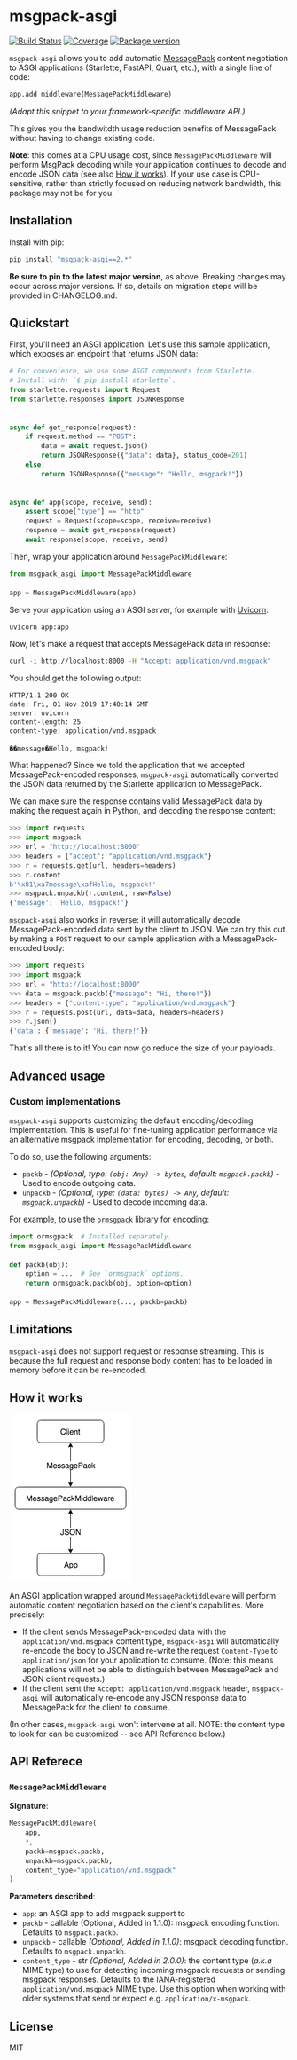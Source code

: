# msgpack-asgi

[![Build Status](https://dev.azure.com/florimondmanca/public/_apis/build/status/florimondmanca.msgpack-asgi?branchName=master)](https://dev.azure.com/florimondmanca/public/_build?definitionId=5)
[![Coverage](https://codecov.io/gh/florimondmanca/msgpack-asgi/branch/master/graph/badge.svg)](https://codecov.io/gh/florimondmanca/msgpack-asgi)
[![Package version](https://badge.fury.io/py/msgpack-asgi.svg)](https://pypi.org/project/msgpack-asgi)

`msgpack-asgi` allows you to add automatic [MessagePack](https://msgpack.org/) content negotiation to ASGI applications (Starlette, FastAPI, Quart, etc.), with a single line of code:

```python
app.add_middleware(MessagePackMiddleware)
```

_(Adapt this snippet to your framework-specific middleware API.)_

This gives you the bandwitdth usage reduction benefits of MessagePack without having to change existing code.

**Note**: this comes at a CPU usage cost, since `MessagePackMiddleware` will perform MsgPack decoding while your application continues to decode and encode JSON data (see also [How it works](#how-it-works)). If your use case is CPU-sensitive, rather than strictly focused on reducing network bandwidth, this package may not be for you.

## Installation

Install with pip:

```bash
pip install "msgpack-asgi==2.*"
```

**Be sure to pin to the latest major version**, as above. Breaking changes may occur across major versions. If so, details on migration steps will be provided in CHANGELOG.md.

## Quickstart

First, you'll need an ASGI application. Let's use this sample application, which exposes an endpoint that returns JSON data:

```python
# For convenience, we use some ASGI components from Starlette.
# Install with: `$ pip install starlette`.
from starlette.requests import Request
from starlette.responses import JSONResponse


async def get_response(request):
    if request.method == "POST":
        data = await request.json()
        return JSONResponse({"data": data}, status_code=201)
    else:
        return JSONResponse({"message": "Hello, msgpack!"})


async def app(scope, receive, send):
    assert scope["type"] == "http"
    request = Request(scope=scope, receive=receive)
    response = await get_response(request)
    await response(scope, receive, send)
```

Then, wrap your application around `MessagePackMiddleware`:

```python
from msgpack_asgi import MessagePackMiddleware

app = MessagePackMiddleware(app)
```

Serve your application using an ASGI server, for example with [Uvicorn](https://www.uvicorn.org):

```bash
uvicorn app:app
```

Now, let's make a request that accepts MessagePack data in response:

```bash
curl -i http://localhost:8000 -H "Accept: application/vnd.msgpack"
```

You should get the following output:

```http
HTTP/1.1 200 OK
date: Fri, 01 Nov 2019 17:40:14 GMT
server: uvicorn
content-length: 25
content-type: application/vnd.msgpack

��message�Hello, msgpack!
```

What happened? Since we told the application that we accepted MessagePack-encoded responses, `msgpack-asgi` automatically converted the JSON data returned by the Starlette application to MessagePack.

We can make sure the response contains valid MessagePack data by making the request again in Python, and decoding the response content:

```python
>>> import requests
>>> import msgpack
>>> url = "http://localhost:8000"
>>> headers = {"accept": "application/vnd.msgpack"}
>>> r = requests.get(url, headers=headers)
>>> r.content
b'\x81\xa7message\xafHello, msgpack!'
>>> msgpack.unpackb(r.content, raw=False)
{'message': 'Hello, msgpack!'}
```

`msgpack-asgi` also works in reverse: it will automatically decode MessagePack-encoded data sent by the client to JSON. We can try this out by making a `POST` request to our sample application with a MessagePack-encoded body:

```python
>>> import requests
>>> import msgpack
>>> url = "http://localhost:8000"
>>> data = msgpack.packb({"message": "Hi, there!"})
>>> headers = {"content-type": "application/vnd.msgpack"}
>>> r = requests.post(url, data=data, headers=headers)
>>> r.json()
{'data': {'message': 'Hi, there!'}}
```

That's all there is to it! You can now go reduce the size of your payloads.

## Advanced usage

### Custom implementations

`msgpack-asgi` supports customizing the default encoding/decoding implementation. This is useful for fine-tuning application performance via an alternative msgpack implementation for encoding, decoding, or both.

To do so, use the following arguments:

* `packb` - _(Optional, type: `(obj: Any) -> bytes`, default: `msgpack.packb`)_ - Used to encode outgoing data.
* `unpackb` - _(Optional, type: `(data: bytes) -> Any`, default: `msgpack.unpackb`)_ - Used to decode incoming data.

For example, to use the [`ormsgpack`](https://pypi.org/project/ormsgpack/) library for encoding:

```python
import ormsgpack  # Installed separately.
from msgpack_asgi import MessagePackMiddleware

def packb(obj):
    option = ...  # See `ormsgpack` options.
    return ormsgpack.packb(obj, option=option)

app = MessagePackMiddleware(..., packb=packb)
```

## Limitations

`msgpack-asgi` does not support request or response streaming. This is because the full request and response body content has to be loaded in memory before it can be re-encoded.

## How it works

![](https://github.com/florimondmanca/msgpack-asgi/blob/master/img/msgpack-asgi.png)

An ASGI application wrapped around `MessagePackMiddleware` will perform automatic content negotiation based on the client's capabilities. More precisely:

- If the client sends MessagePack-encoded data with the `application/vnd.msgpack` content type, `msgpack-asgi` will automatically re-encode the body to JSON and re-write the request `Content-Type` to `application/json` for your application to consume. (Note: this means applications will not be able to distinguish between MessagePack and JSON client requests.)
- If the client sent the `Accept: application/vnd.msgpack` header, `msgpack-asgi` will automatically re-encode any JSON response data to MessagePack for the client to consume.

(In other cases, `msgpack-asgi` won't intervene at all. NOTE: the content type to look for can be customized -- see API Reference below.)

## API Referece

### `MessagePackMiddleware`

**Signature**:

```python
MessagePackMiddleware(
    app,
    *,
    packb=msgpack.packb,
    unpackb=msgpack.packb,
    content_type="application/vnd.msgpack"
)
```

**Parameters described**:

* `app`: an ASGI app to add msgpack support to
* `packb` - callable (Optional, Added in 1.1.0): msgpack encoding function. Defaults to `msgpack.packb`.
* `unpackb` - callable _(Optional, Added in 1.1.0)_: msgpack decoding function. Defaults to `msgpack.unpackb`.
* `content_type` - str _(Optional, Added in 2.0.0)_: the content type (_a.k.a_ MIME type) to use for detecting incoming msgpack requests or sending msgpack responses. Defaults to the IANA-registered `application/vnd.msgpack` MIME type. Use this option when working with older systems that send or expect e.g. `application/x-msgpack`.

## License

MIT
